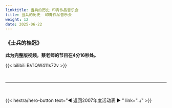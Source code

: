 ```yaml
---
linktitle: 当兵的历史 印青作品音乐会
title: 当兵的历史——印青作品音乐会
weight: 12
date: 2025-06-22
---
```


### 《士兵的桂冠》

**此为完整版视频，蔡老师的节目在4分16秒处。**

{{< bilibili BV1QW411s72v >}}


<br>
<hr>
<br>

{{< hextra/hero-button text="◀ 返回2007年度活动表 ▶ " link="../" >}}
